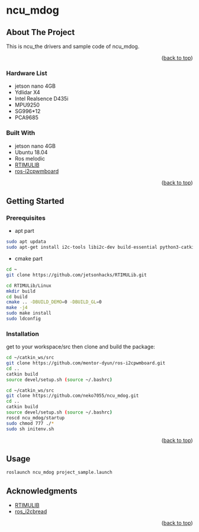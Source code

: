 # ncu_mdog

## About The Project
This is ncu_the drivers and sample code of ncu_mdog.
<p align="right">(<a href="#top">back to top</a>)</p>

### Hardware List

+ jetson nano 4GB
+ Ydlidar X4
+ Intel Realsence D435i
+ MPU9250
+ SG996*12
+ PCA9685


### Built With

+ jetson nano 4GB
+ Ubuntu 18.04
+ Ros melodic
+ [RTIMULIB](https://github.com/jetsonhacks/RTIMULib)
+ [ros-i2cpwmboard](https://github.com/mentor-dyun/ros-i2cpwmboard)

<p align="right">(<a href="#top">back to top</a>)</p>

## Getting Started
### Prerequisites
+ apt part
 ```sh
sudo apt updata
sudo apt-get install i2c-tools libi2c-dev build-essential python3-catkin-tools
```
+ cmake part
 ```sh
cd ~
git clone https://github.com/jetsonhacks/RTIMULib.git

cd RTIMULib/Linux
mkdir build
cd build
cmake .. -DBUILD_DEMO=0 -DBUILD_GL=0
make -j4
sudo make install
sudo ldconfig
```

### Installation

get to your workspace/src then clone and build the package:
```sh
cd ~/catkin_ws/src
git clone https://github.com/mentor-dyun/ros-i2cpwmboard.git
cd ..
catkin build
source devel/setup.sh (source ~/.bashrc)

cd ~/catkin_ws/src
git clone https://github.com/neko7055/ncu_mdog.git
cd ..
catkin build
source devel/setup.sh (source ~/.bashrc)
roscd ncu_mdog/startup
sudo chmod 777 ./*
sudo sh initenv.sh
```
<p align="right">(<a href="#top">back to top</a>)</p>

## Usage

```sh
roslaunch ncu_mdog project_sample.launch
```

## Acknowledgments

+ [RTIMULIB](https://github.com/jetsonhacks/RTIMULib.git)
+ [ros_i2cbread](https://github.com/mentor-dyun/ros-i2cpwmboard.git)

<p align="right">(<a href="#top">back to top</a>)</p>

